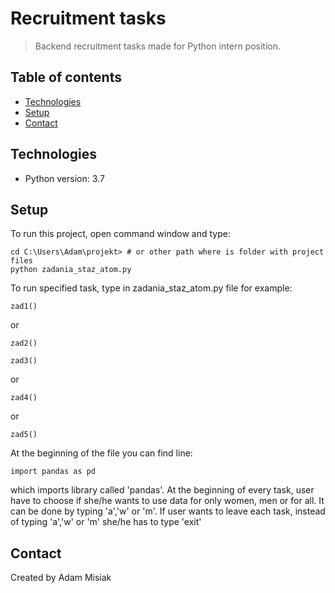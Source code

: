 # Recruitment tasks
>Backend recruitment tasks made for Python intern position.

## Table of contents
* [Technologies](#technologies)
* [Setup](#setup)
* [Contact](#contact)

## Technologies
* Python version: 3.7


## Setup
To run this project, open command window and type:

```
cd C:\Users\Adam\projekt> # or other path where is folder with project files
python zadania_staz_atom.py
```
To run specified task, type in zadania_staz_atom.py file for example:
```
zad1()
```
or
```
zad2()
```
```
zad3()
```
or
```
zad4()
```
or
```
zad5()
```
At the beginning of the file you can find line:
```
import pandas as pd
```
which imports library called 'pandas'.
At the beginning of every task, user have to choose if she/he wants to use data for only women, men or for all. It can be done by typing 'a','w' or 'm'. If user wants to leave each task, instead of typing 'a','w' or 'm' she/he has to type 'exit'
## Contact
Created by Adam Misiak
